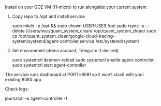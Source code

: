 Install on your GCE VM (f1-micro) to run alongside your current system.

1) Copy repo to /opt and install service

   sudo mkdir -p /opt && sudo chown $USER:$USER /opt
   sudo rsync -a --delete /Users/mac/quant_system_clean/ /opt/quant_system_clean/
   sudo cp /opt/quant_system_clean/google-cloud-trading-system/systemd/agent-controller.service /etc/systemd/system/

2) Set environment (demo account, Telegram if desired)

   sudo systemctl daemon-reload
   sudo systemctl enable agent-controller
   sudo systemctl start agent-controller

The service runs dashboard at PORT=8081 so it won’t clash with your existing 8080 app.

Check logs:

   journalctl -u agent-controller -f



